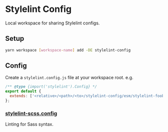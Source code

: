 # Stylelint Config

Local workspace for sharing Stylelint configs.

## Setup

```sh
yarn workspace [workspace-name] add -DE stylelint-config
```

## Config

Create a `stylelint.config.js` file at your workspace root. e.g.

```js
/** @type {import('stylelint').Config} */
export default {
  extends: ['<relative>/<path>/<to>/stylelint-config/esm/stylelint-foobar.config']
};
```

### [stylelint-scss.config](stylelint-scss.config.ts)

Linting for Sass syntax.